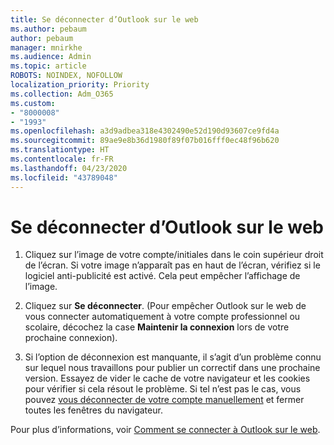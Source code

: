 ```yaml
---
title: Se déconnecter d’Outlook sur le web
ms.author: pebaum
author: pebaum
manager: mnirkhe
ms.audience: Admin
ms.topic: article
ROBOTS: NOINDEX, NOFOLLOW
localization_priority: Priority
ms.collection: Adm_O365
ms.custom:
- "8000008"
- "1993"
ms.openlocfilehash: a3d9adbea318e4302490e52d190d93607ce9fd4a
ms.sourcegitcommit: 89ae9e8b36d1980f89f07b016fff0ec48f96b620
ms.translationtype: HT
ms.contentlocale: fr-FR
ms.lasthandoff: 04/23/2020
ms.locfileid: "43789048"
---
```

# <a name="sign-out-of-outlook-on-the-web"></a>Se déconnecter d’Outlook sur le web

1. Cliquez sur l’image de votre compte/initiales dans le coin supérieur droit de l’écran. Si votre image n’apparaît pas en haut de l’écran, vérifiez si le logiciel anti-publicité est activé. Cela peut empêcher l’affichage de l’image.

2. Cliquez sur **Se déconnecter**. (Pour empêcher Outlook sur le web de vous connecter automatiquement à votre compte professionnel ou scolaire, décochez la case **Maintenir la connexion** lors de votre prochaine connexion).

3. Si l’option de déconnexion est manquante, il s’agit d’un problème connu sur lequel nous travaillons pour publier un correctif dans une prochaine version.  Essayez de vider le cache de votre navigateur et les cookies pour vérifier si cela résout le problème.  Si tel n’est pas le cas, vous pouvez [vous déconnecter de votre compte manuellement](https://login.live.com/logout.srf) et fermer toutes les fenêtres du navigateur.

Pour plus d’informations, voir [Comment se connecter à Outlook sur le web](https://support.office.com/article/how-to-sign-in-to-outlook-on-the-web-763fab4d-0138-4814-b450-37fc286bcb79).

